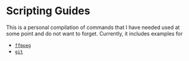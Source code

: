 # Scripting Guides
This is a personal compilation of commands that I have needed used at some point and do not want to forget. Currently, it includes examples for
- [`ffmpeg`](./ffmpeg-quick-guide.json)
- [`git`](./git-quick-guide.md)
